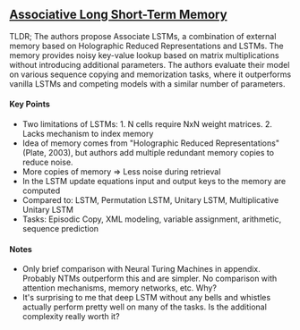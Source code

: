 ## [Associative Long Short-Term Memory](http://arxiv.org/abs/1602.03032)

TLDR; The authors propose Associate LSTMs, a combination of external memory based on Holographic Reduced Representations and LSTMs. The memory provides noisy key-value lookup based on matrix multiplications without introducing additional parameters. The authors evaluate their model on various sequence copying and memorization tasks, where it outperforms vanilla LSTMs and competing models with a similar number of parameters.

#### Key Points

- Two limitations of LSTMs: 1. N cells require NxN weight matrices. 2. Lacks mechanism to index memory
- Idea of memory comes from "Holographic Reduced Representations" (Plate, 2003), but authors add multiple redundant memory copies to reduce noise.
- More copies of memory => Less noise during retrieval
- In the LSTM update equations input and output keys to the memory are computed
- Compared to: LSTM, Permutation LSTM, Unitary LSTM, Multiplicative Unitary LSTM
- Tasks: Episodic Copy, XML modeling, variable assignment, arithmetic, sequence prediction

#### Notes

- Only brief comparison with Neural Turing Machines in appendix. Probably NTMs outperform this and are simpler. No comparison with attention mechanisms, memory networks, etc. Why?
- It's surprising to me that deep LSTM without any bells and whistles actually perform pretty well on many of the tasks. Is the additional complexity really worth it?